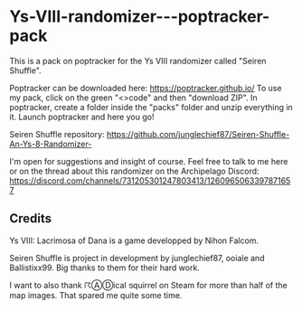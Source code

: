 # Ys-VIII-randomizer---poptracker-pack
This is a pack on poptracker for the Ys VIII randomizer called "Seiren Shuffle".

Poptracker can be downloaded here: https://poptracker.github.io/
To use my pack, click on the green "<>code" and then "download ZIP". In poptracker, create a folder inside the "packs" folder and unzip everything in it. Launch poptracker and here you go!

Seiren Shuffle repository: https://github.com/junglechief87/Seiren-Shuffle-An-Ys-8-Randomizer-

I'm open for suggestions and insight of course. Feel free to talk to me here or on the thread about this randomizer on the Archipelago Discord: https://discord.com/channels/731205301247803413/1260965063397871657


## Credits

Ys VIII: Lacrimosa of Dana is a game developped by Nihon Falcom.

Seiren Shuffle is project in development by junglechief87, ooiale and Ballistixx99. Big thanks to them for their hard work.

I want to also thank ☈ⒶⒹical ടquirrel on Steam for more than half of the map images. That spared me quite some time.
